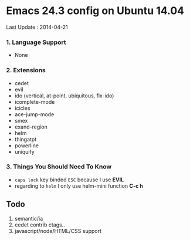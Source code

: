 # Emacs 24.3 config on Ubuntu 14.04
Last Update : 2014-04-21

### 1. Language Support
* None

### 2. Extensions
- cedet
- evil
- ido (vertical, at-point, ubiquitous, flx-ido)
- icomplete-mode
- icicles
- ace-jump-mode
- smex
- exand-region
- helm
- thingatpt
- powerline
- uniquify

### 3. Things You Should Need To Know
- `caps lock` key binded `ESC` because I use **EVIL**
- regarding to `helm` I only use helm-mini function **C-c h**


## Todo
1. semantic/ia
2. cedet contrib ctags..
3. javascript/node/HTML/CSS support


 
